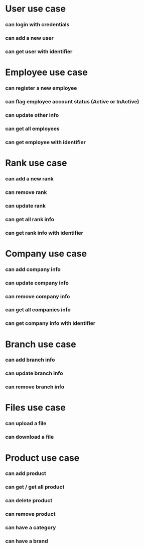 # User use case

### can login with credentials
### can add a new user
### can get user with identifier

# Employee use case

### can register a new employee
### can flag employee account status (Active or InActive)
### can update other info
### can get all employees
### can get employee with identifier

# Rank use case

### can add a new rank
### can remove rank
### can update rank
### can get all rank info
### can get rank info with identifier

# Company use case

### can add company info
### can update company info
### can remove company info
### can get all companies info
### can get company info with identifier

# Branch use case

### can add branch info
### can update branch info
### can remove branch info

# Files use case

### can upload a file
### can download a file

# Product use case
### can add product
### can get / get all product
### can delete product
### can remove product
### can have a category
### can have a brand
